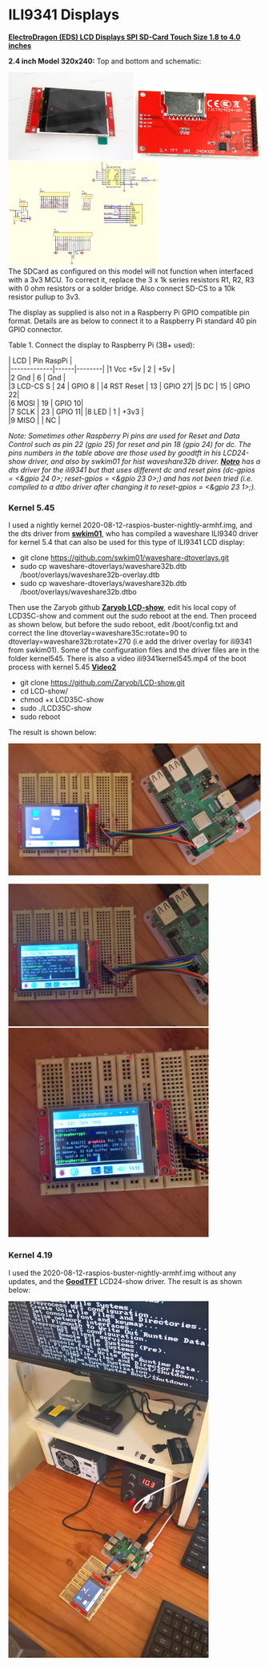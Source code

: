 # ILI9341 Displays

[**ElectroDragon (EDS) LCD Displays SPI SD-Card Touch Size 1.8 to 4.0 inches**](https://www.electrodragon.com/product/eds-tft-lcd-lcm-spi-interface-variable1-82-2/)

**2.4 inch Model 320x240:** 
Top and bottom and schematic:
<p align="left">
<img src="images/pic1.jpg" width="250" />  
<img src="images/pic3.jpg" width="250" /> 
<img src="images/schematic1.jpg" width="300" />  
<br>
The SDCard as configured on this model will not function when interfaced with a 3v3 MCU. To correct it, replace the 3 x 1k series resistors R1, R2, R3 with 0 ohm resistors or a solder bridge. Also connect SD-CS to a 10k resistor pullup to 3v3.

The display as supplied is also not in a Raspberry Pi GPIO compatible pin format. Details are as below to connect it to a Raspberry Pi standard 40 pin GPIO connector.

Table 1. Connect the display to Raspberry Pi (3B+ used):

|     LCD     | Pin    RaspPi |  
|-------------|------|--------| 
|1 Vcc +5v    |	2 	  |  +5v   |  
|2 Gnd 	      |	6    |  Gnd   |  
|3 LCD-CS S   | 24	  | GPIO 8 | 
|4 RST Reset  |	13 	 | GPIO 27| 
|5 DC         | 15 	 | GPIO 22|  
|6 MOSI       |	19 	 | GPIO 10|  
|7 SCLK       | 23	  | GPIO 11| 
|8 LED        | 1	   | +3v3   |  
|9 MISO       |  	   |   NC   | 

*Note: Sometimes other Raspberry Pi pins are used for Reset and Data Control such as pin 22 (gpio 25) for reset and pin 18 (gpio 24) for dc. The pins numbers in the table above are those used by goodtft in his LCD24-show driver, and also by swkim01 for hist waveshare32b driver. [**Notro**](https://github.com/notro/fbtft/blob/master/dts/overlays/rpi/rpi-display-overlay.dts) has a dts driver for the ili9341 but that uses different dc and reset pins (dc-gpios = <&gpio 24 0>; reset-gpios = <&gpio 23 0>;) and has not been tried (i.e. compiled to a dtbo driver after changing it to reset-gpios = <&gpio 23 1>;).*

### Kernel 5.45
I used a nightly kernel 2020-08-12-raspios-buster-nightly-armhf.img, and the dts driver from [**swkim01**](https://github.com/swkim01/waveshare-dtoverlays), who has compiled a waveshare ILI9340 driver for kernel 5.4 that can also be used for this type of ILI9341 LCD display:

* git clone https://github.com/swkim01/waveshare-dtoverlays.git
* sudo cp waveshare-dtoverlays/waveshare32b.dtb /boot/overlays/waveshare32b-overlay.dtb
* sudo cp waveshare-dtoverlays/waveshare32b.dtb /boot/overlays/waveshare32b.dtbo

Then use the Zaryob github [**Zaryob LCD-show**](https://github.com/Zaryob/LCD-show), edit his local copy of LCD35C-show and comment out the sudo reboot at the end. Then proceed as shown below, but before the sudo reboot, edit /boot/config.txt and correct the line dtoverlay=waveshare35c:rotate=90 to dtoverlay=waveshare32b:rotate=270 (i.e add the driver overlay for ili9341 from swkim01). Some of the configuration files and the driver files are in the folder kernel545. There is also a video ili9341kernel545.mp4 of the boot process with kernel 5.45 [**Video2**](https://github.com/TobiasVanDyk/RaspberryPi-GPIO-Displays/blob/master/ili9341kernel545.mp4)

* git clone https://github.com/Zaryob/LCD-show.git
* cd LCD-show/
* chmod +x LCD35C-show
* sudo ./LCD35C-show
* sudo reboot

The result is shown below:
<p align="left">
<img src="images/pic10.jpg" width="800" />  
<br>
 
<p align="left">
<img src="images/pic11.jpg" width="400" />  
<img src="images/pic12.jpg" width="400" />  
<br>

### Kernel 4.19
I used the 2020-08-12-raspios-buster-nightly-armhf.img without any updates, and the [**GoodTFT**](https://github.com/goodtft/LCD-show) LCD24-show driver. The result is as shown below:
<p align="left">
<img src="images/pic20.jpg" width="400" />  
<br>

 




